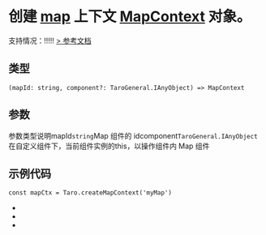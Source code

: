 # 创建 [map](../../../components/maps/map.html) 上下文 [MapContext](MapContext.html) 对象。
支持情况：!!!!!
[> 参考文档
](https://developers.weixin.qq.com/miniprogram/dev/api/media/map/wx.createMapContext.html)
## 类型[​](createMapContext.html#类型)
```tsx
(mapId: string, component?: TaroGeneral.IAnyObject) => MapContext
```

## 参数[​](createMapContext.html#参数)
参数类型说明mapId`string`Map 组件的 idcomponent`TaroGeneral.IAnyObject`在自定义组件下，当前组件实例的this，以操作组件内 Map 组件
## 示例代码[​](createMapContext.html#示例代码)
```tsx
const mapCtx = Taro.createMapContext('myMap')
```

- 
- 
-
